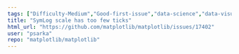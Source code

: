 ```yaml
---
tags: ["Difficulty-Medium","Good-first-issue","data-science","data-visualization","gtk","matplotlib","plotting","python","qt","tk","wx"]
title: "SymLog scale has too few ticks"
html_url: "https://github.com/matplotlib/matplotlib/issues/17402"
user: "psarka"
repo: "matplotlib/matplotlib"
---
```


